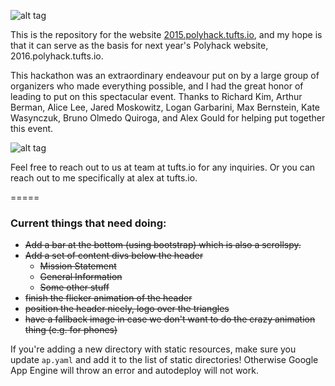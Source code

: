 ![alt tag](https://raw.github.com/zfrenchee/Tufts-PolyHack/master/img/Polyhack_with_tufts.png)



This is the repository for the website [2015.polyhack.tufts.io](http://2015.polyhack.tufts.io), and my hope is that it can serve as the basis for next year's Polyhack website, 2016.polyhack.tufts.io.

This hackathon was an extraordinary endeavour put on by a large group of organizers who made everything possible, and I had the great honor of leading to put on this spectacular event. Thanks to Richard Kim, Arthur Berman, Alice Lee, Jared Moskowitz, Logan Garbarini, Max Bernstein, Kate Wasynczuk, Bruno Olmedo Quiroga, and Alex Gould for helping put together this event.



![alt tag](https://raw.github.com/zfrenchee/Tufts-PolyHack/master/img/organizers.jpg)

Feel free to reach out to us at team at tufts.io for any inquiries. Or you can reach out to me specifically at alex at tufts.io.

=====

### Current things that need doing:
- <s>Add a bar at the bottom (using bootstrap) which is also a scrollspy.</s>
- <s>Add a set of content divs below the header</s>
    * <s>Mission Statement</s>
    * <s>General Information</s>
    * <s>Some other stuff</s>
- <s>finish the flicker animation of the header</s>
- <s>position the header nicely, logo over the triangles</s>
- <s>have a fallback image in case we don't want to do the crazy animation thing (e.g. for phones)</s>

If you're adding a new directory with static resources, make sure you update `ap.yaml` and add it to the list of static directories! Otherwise Google App Engine will throw an error and autodeploy will not work.

